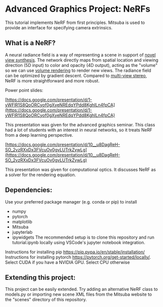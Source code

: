 # Advanced Graphics Project: NeRFs
This tutorial implements NeRF from first principles. Mitsuba is used to provide an interface for specifying camera extrinsics.

## What is a NeRF?

A neural radiance field is a way of representing a scene in support of [novel view synthesis](https://en.wikipedia.org/wiki/View_synthesis). The network directly maps from spatial location and viewing direction (5D input) to color and opacity (4D output), acting as the "volume" so we can use [volume rendering](https://en.wikipedia.org/wiki/Volume_rendering) to render new views. The radiance field can be optimized by gradient descent. Compared to [multi-view stereo](https://carlos-hernandez.org/papers/fnt_mvs_2015.pdf), NeRF is more straightforward and more robust.

Power point slides:

[https://docs.google.com/presentation/d/1-yWFlR1S8QoORCyof0gXyeNREdqYPdd8KghILn4fpCA](https://docs.google.com/presentation/d/1-yWFlR1S8QoORCyof0gXyeNREdqYPdd8KghILn4fpCA)

This presentation was given for the advanced graphics seminar. This class had a lot of students with an interest in neural networks, so it treats NeRF from a deep learning perspective.

[https://docs.google.com/presentation/d/10__u8DagReH-SO_2vzRXxDx3FVcuOv0gvLUTrkZywLg](https://docs.google.com/presentation/d/10__u8DagReH-SO_2vzRXxDx3FVcuOv0gvLUTrkZywLg)

This presentation was given for computational optics. It discusses NeRF as a solver for the rendering equation.

## Dependencies:
Use your preferred package manager (e.g. conda or pip) to install
* numpy
* pytorch
* matplotlib
* Mitsuba
* jupyterlab
* ipywidgets
The recommended setup is to clone this repository and run tutorial.ipynb locally using VSCode's jupyter notebook integration.

Instructions for installing pip https://pip.pypa.io/en/stable/installation/
Instructions for installing pytorch https://pytorch.org/get-started/locally/. Select CUDA if you have a NVIDIA GPU. Select CPU otherwise

## Extending this project:
This project can be easily extended. Try adding an alternative NeRF class to models.py or importing new scene XML files from the Mitsuba website to the "scenes"
directory of this repository.
